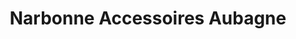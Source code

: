 ---
title: "Narbonne Accessoires  Aubagne"
url: /aubagne/narbonne-accessoires-aubagne/
shop: Allgemein
---